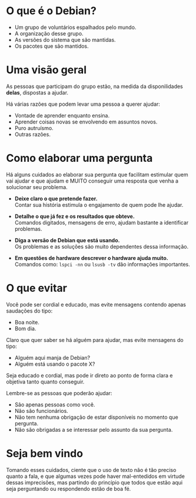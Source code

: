 # O que é o Debian?
- Um grupo de voluntários espalhados pelo mundo.
- A organização desse grupo.
- As versões do sistema que são mantidas.
- Os pacotes que são mantidos.

# Uma visão geral
As pessoas que participam do grupo estão, na medida da disponilidades **delas**, dispostas a ajudar.

Há várias razões que podem levar uma pessoa a querer ajudar:
- Vontade de aprender enquanto ensina.
- Aprender coisas novas se envolvendo em assuntos novos.
- Puro autruísmo.
- Outras razões.

# Como elaborar uma pergunta
Há alguns cuidados ao elaborar sua pergunta que facilitam estimular quem vai ajudar e que ajudam e MUITO conseguir uma resposta que venha a solucionar seu problema.

- **Deixe claro o que pretende fazer.**    
  Contar sua história estimula o engajamento de quem pode lhe ajudar.

- **Detalhe o que já fez e os resultados que obteve.**   
  Comandos digitados, mensagens de erro, ajudam bastante a identificar problemas.

- **Diga a versão de Debian que está usando.**   
  Os problemas e as soluções são muito dependentes dessa informação.

- **Em questões de hardware descrever o hardware ajuda muito.**   
  Comandos como: `lspci -nn` ou `lsusb -tv` dão informações importantes.

# O que evitar
Você pode ser cordial e educado, mas evite mensagens contendo apenas saudações do tipo:

- Boa noite.
- Bom dia.

Claro que quer saber se há alguém para ajudar, mas evite mensagens do tipo:

- Alguém aqui manja de Debian?
- Alguém está usando o pacote X?

Seja educado e cordial, mas pode ir direto ao ponto de forma clara e objetiva tanto quanto conseguir.

Lembre-se as pessoas que poderão ajudar:
 - São apenas pessoas como você.
 - Não são funcionários.
 - Não tem nenhuma obrigação de estar disponíveis no momento que pergunta.
 - Não são obrigadas a se interessar pelo assunto da sua pergunta.

# Seja bem vindo
Tomando esses cuidados, ciente que o uso de texto não é tão preciso quanto a fala, e que algumas vezes pode haver mal-entedidos
em virtude dessas imprecisões, mas partindo do princípio que todos que estão aqui seja perguntando ou respondendo estão de boa fé.

